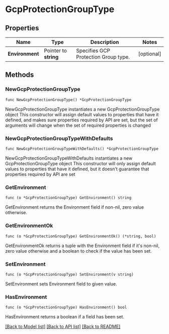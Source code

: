 # GcpProtectionGroupType

## Properties

Name | Type | Description | Notes
------------ | ------------- | ------------- | -------------
**Environment** | Pointer to **string** | Specifies GCP Protection Group type. | [optional] 

## Methods

### NewGcpProtectionGroupType

`func NewGcpProtectionGroupType() *GcpProtectionGroupType`

NewGcpProtectionGroupType instantiates a new GcpProtectionGroupType object
This constructor will assign default values to properties that have it defined,
and makes sure properties required by API are set, but the set of arguments
will change when the set of required properties is changed

### NewGcpProtectionGroupTypeWithDefaults

`func NewGcpProtectionGroupTypeWithDefaults() *GcpProtectionGroupType`

NewGcpProtectionGroupTypeWithDefaults instantiates a new GcpProtectionGroupType object
This constructor will only assign default values to properties that have it defined,
but it doesn't guarantee that properties required by API are set

### GetEnvironment

`func (o *GcpProtectionGroupType) GetEnvironment() string`

GetEnvironment returns the Environment field if non-nil, zero value otherwise.

### GetEnvironmentOk

`func (o *GcpProtectionGroupType) GetEnvironmentOk() (*string, bool)`

GetEnvironmentOk returns a tuple with the Environment field if it's non-nil, zero value otherwise
and a boolean to check if the value has been set.

### SetEnvironment

`func (o *GcpProtectionGroupType) SetEnvironment(v string)`

SetEnvironment sets Environment field to given value.

### HasEnvironment

`func (o *GcpProtectionGroupType) HasEnvironment() bool`

HasEnvironment returns a boolean if a field has been set.


[[Back to Model list]](../README.md#documentation-for-models) [[Back to API list]](../README.md#documentation-for-api-endpoints) [[Back to README]](../README.md)


